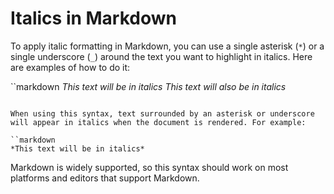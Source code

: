 # Italics in Markdown

To apply italic formatting in Markdown, you can use a single asterisk (`*`) or a single underscore (`_`) around the text you want to highlight in italics. Here are examples of how to do it:

``markdown
*This text will be in italics*
_This text will also be in italics_
```

When using this syntax, text surrounded by an asterisk or underscore will appear in italics when the document is rendered. For example:

``markdown
*This text will be in italics*
```

Markdown is widely supported, so this syntax should work on most platforms and editors that support Markdown.